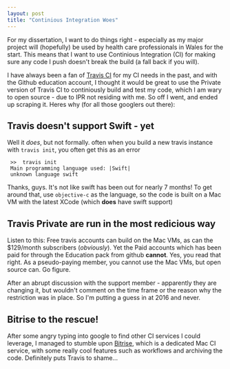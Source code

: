 ```yaml
---
layout: post
title: "Continious Integration Woes"
---
```


For my dissertation, I want to do things right - especially as my major project will (hopefully) be used by health care professionals in Wales for the start. This means that I want to use Continious Integration (CI) for making sure any code I push doesn't break the build (a fall back  if you will).

I have always been a fan of [Travis CI](http://travis-ci.org) for my CI needs in the past, and with the Github education account, I thought it would be great to use the Private version of Travis CI to continiously build and test my code, which I am wary to open source - due to IPR not residing with me. So off I went, and ended up scraping it. Heres why (for all those googlers out there):

## Travis doesn't support Swift - yet

Well it *does*, but not formally. often when you build a new travis instance with `travis init`, you often get this as an error

```
 >>  travis init
 Main programming language used: |Swift|
 unknown language swift
```

Thanks, guys. It's not like swift has been out for nearly 7 months! To get around that, use `objective-c` as the language, so the code is built on a Mac VM with the latest XCode (which **does** have swift support)

## Travis Private are run in the most redicious way

Listen to this: Free travis accounts can build on the Mac VMs, as can the $129/month subscribers (*obviously*). Yet the Paid accounts which has been paid for through the Education pack from github **cannot**. Yes, you read that right. As a pseudo-paying member, you cannot use the Mac VMs, but open source can. Go figure.

After an abrupt discussion with the support member - apparently they are changing it, but wouldn't comment on the time frame or the reason why the restriction was in place. So I'm putting a guess in at 2016 and never.

## Bitrise to the rescue!

After some angry typing into google to find other CI services I could leverage, I managed to stumble upon [Bitrise](http://bitrise.io), which is a dedicated Mac CI service, with some really cool features such as workflows and archiving the code. Definitely puts Travis to shame... 
